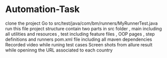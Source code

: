 # Automation-Task
clone the project 
Go to src/test/java/com/bm/runners/MyRunnerTest.java
run this file 
project structure contain two parts in src folder , main including all utilities and resources , test including feature files , OOP pages , step definitions and runners
pom.xml file including all maven dependencies 
Recorded video while runing test cases 
Screen shots from allure result while openinng the URL associated to each country
